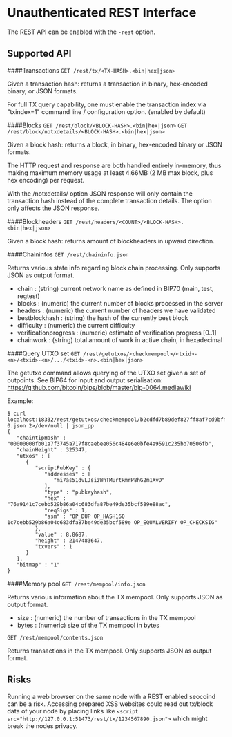Unauthenticated REST Interface
==============================

The REST API can be enabled with the `-rest` option.

Supported API
-------------

####Transactions
`GET /rest/tx/<TX-HASH>.<bin|hex|json>`

Given a transaction hash: returns a transaction in binary, hex-encoded binary, or JSON formats.

For full TX query capability, one must enable the transaction index via "txindex=1" command line / configuration option. (enabled by default)

####Blocks
`GET /rest/block/<BLOCK-HASH>.<bin|hex|json>`
`GET /rest/block/notxdetails/<BLOCK-HASH>.<bin|hex|json>`

Given a block hash: returns a block, in binary, hex-encoded binary or JSON formats.

The HTTP request and response are both handled entirely in-memory, thus making maximum memory usage at least 4.66MB (2 MB max block, plus hex encoding) per request.

With the /notxdetails/ option JSON response will only contain the transaction hash instead of the complete transaction details. The option only affects the JSON response.

####Blockheaders
`GET /rest/headers/<COUNT>/<BLOCK-HASH>.<bin|hex|json>`

Given a block hash: returns <COUNT> amount of blockheaders in upward direction.

####Chaininfos
`GET /rest/chaininfo.json`

Returns various state info regarding block chain processing.
Only supports JSON as output format.
* chain : (string) current network name as defined in BIP70 (main, test, regtest)
* blocks : (numeric) the current number of blocks processed in the server
* headers : (numeric) the current number of headers we have validated
* bestblockhash : (string) the hash of the currently best block
* difficulty : (numeric) the current difficulty
* verificationprogress : (numeric) estimate of verification progress [0..1]
* chainwork : (string) total amount of work in active chain, in hexadecimal

####Query UTXO set
`GET /rest/getutxos/<checkmempool>/<txid>-<n>/<txid>-<n>/.../<txid>-<n>.<bin|hex|json>`

The getutxo command allows querying of the UTXO set given a set of outpoints.
See BIP64 for input and output serialisation:
https://github.com/bitcoin/bips/blob/master/bip-0064.mediawiki

Example:
```
$ curl localhost:18332/rest/getutxos/checkmempool/b2cdfd7b89def827ff8af7cd9bff7627ff72e5e8b0f71210f92ea7a4000c5d75-0.json 2>/dev/null | json_pp
{
   "chaintipHash" : "00000000fb01a7f3745a717f8caebee056c484e6e0bfe4a9591c235bb70506fb",
   "chainHeight" : 325347,
   "utxos" : [
      {
         "scriptPubKey" : {
            "addresses" : [
               "mi7as51dvLJsizWnTMurtRmrP8hG2m1XvD"
            ],
            "type" : "pubkeyhash",
            "hex" : "76a9141c7cebb529b86a04c683dfa87be49de35bcf589e88ac",
            "reqSigs" : 1,
            "asm" : "OP_DUP OP_HASH160 1c7cebb529b86a04c683dfa87be49de35bcf589e OP_EQUALVERIFY OP_CHECKSIG"
         },
         "value" : 8.8687,
         "height" : 2147483647,
         "txvers" : 1
      }
   ],
   "bitmap" : "1"
}
```

####Memory pool
`GET /rest/mempool/info.json`

Returns various information about the TX mempool.
Only supports JSON as output format.
* size : (numeric) the number of transactions in the TX mempool
* bytes : (numeric) size of the TX mempool in bytes

`GET /rest/mempool/contents.json`

Returns transactions in the TX mempool.
Only supports JSON as output format.

Risks
-------------
Running a web browser on the same node with a REST enabled seocoind can be a risk. Accessing prepared XSS websites could read out tx/block data of your node by placing links like `<script src="http://127.0.0.1:51473/rest/tx/1234567890.json">` which might break the nodes privacy.
